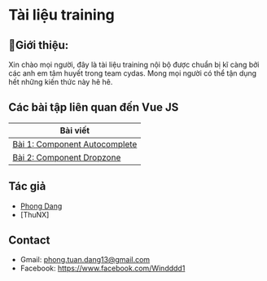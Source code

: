 # Tài liệu training
## 🚀Giới thiệu:
Xin chào mọi người, đây là tài liệu training nội bộ được chuẩn bị kĩ càng bởi các anh em tâm huyết trong team cydas. Mong mọi người có thể tận dụng hết những kiến thức này hê hê.

## Các bài tập liên quan đến Vue JS

| Bài viết                                                                       
| ------------------------------------------------------------------------------------------------------------------------------------------------- |
| [Bài 1: Component Autocomplete]                                          |
| [Bài 2: Component Dropzone]                                          |




## Tác giả

- [Phong Dang][windddd1]
- [ThuNX]

[windddd1]: https://github.com/windddd1

## Contact

- Gmail: phong.tuan.dang13@gmail.com
- Facebook: https://www.facebook.com/Windddd1

[Bài 1: Component Autocomplete]:https://github.com/windddd1/Training-Intern/blob/master/AutoComplete.md
[Bài 2: Component Dropzone]:https://github.com/windddd1/Training-Intern/blob/master/Dropzone.md
